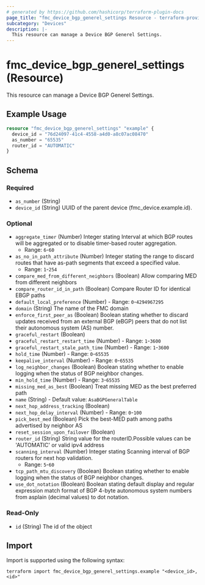```yaml
---
# generated by https://github.com/hashicorp/terraform-plugin-docs
page_title: "fmc_device_bgp_generel_settings Resource - terraform-provider-fmc"
subcategory: "Devices"
description: |-
  This resource can manage a Device BGP Generel Settings.
---
```


# fmc_device_bgp_generel_settings (Resource)

This resource can manage a Device BGP Generel Settings.

## Example Usage

```terraform
resource "fmc_device_bgp_generel_settings" "example" {
  device_id = "76d24097-41c4-4558-a4d0-a8c07ac08470"
  as_number = "65535"
  router_id = "AUTOMATIC"
}
```

<!-- schema generated by tfplugindocs -->
## Schema

### Required

- `as_number` (String)
- `device_id` (String) UUID of the parent device (fmc_device.example.id).

### Optional

- `aggregate_timer` (Number) Integer stating Interval at which BGP routes will be aggregated or to disable timer-based router aggregation.
  - Range: `6`-`60`
- `as_no_in_path_attribute` (Number) Integer stating the range to discard routes that have as-path segments that exceed a specified value.
  - Range: `1`-`254`
- `compare_med_from_different_neighbors` (Boolean) Allow comparing MED from different neighbors
- `compare_router_id_in_path` (Boolean) Compare Router ID for identical EBGP paths
- `default_local_preference` (Number) - Range: `0`-`4294967295`
- `domain` (String) The name of the FMC domain
- `enforce_first_peer_as` (Boolean) Boolean stating whether to discard updates received from an external BGP (eBGP) peers that do not list their autonomous system (AS) number.
- `graceful_restart` (Boolean)
- `graceful_restart_restart_time` (Number) - Range: `1`-`3600`
- `graceful_restart_stale_path_time` (Number) - Range: `1`-`3600`
- `hold_time` (Number) - Range: `0`-`65535`
- `keepalive_interval` (Number) - Range: `0`-`65535`
- `log_neighbor_changes` (Boolean) Boolean stating whether to enable logging when the status of BGP neighbor changes.
- `min_hold_time` (Number) - Range: `3`-`65535`
- `missing_med_as_best` (Boolean) Treat missing MED as the best preferred path
- `name` (String) - Default value: `AsaBGPGeneralTable`
- `next_hop_address_tracking` (Boolean)
- `next_hop_delay_interval` (Number) - Range: `0`-`100`
- `pick_best_med` (Boolean) Pick the best-MED path among paths advertised by neighbor AS
- `reset_session_upon_failover` (Boolean)
- `router_id` (String) String value for the routerID.Possible values can be 'AUTOMATIC' or valid ipv4 address
- `scanning_interval` (Number) Integer stating Scanning interval of BGP routers for next hop validation.
  - Range: `5`-`60`
- `tcp_path_mtu_discovery` (Boolean) Boolean stating whether to enable logging when the status of BGP neighbor changes.
- `use_dot_notation` (Boolean) Boolean stating default display and regular expression match format of BGP 4-byte autonomous system numbers from asplain (decimal values) to dot notation.

### Read-Only

- `id` (String) The id of the object

## Import

Import is supported using the following syntax:

```shell
terraform import fmc_device_bgp_generel_settings.example "<device_id>,<id>"
```
